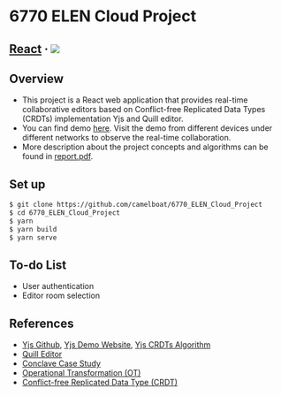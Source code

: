 # 6770 ELEN Cloud Project
## [React](https://reactjs.org/) &middot; ![](https://img.shields.io/badge/npm-v13.3.0-blue)

## Overview
- This project is a React web application that provides real-time collaborative editors based on Conflict-free Replicated Data Types (CRDTs) implementation Yjs and Quill editor.
- You can find demo [here](http://3.136.85.49:3000/). Visit the demo from different devices under different networks to observe the real-time collaboration.
- More description about the project concepts and algorithms can be found in [report.pdf](https://github.com/camelboat/6770_ELEN_Cloud_Project/blob/master/report.pdf).

## Set up
```bash
$ git clone https://github.com/camelboat/6770_ELEN_Cloud_Project
$ cd 6770_ELEN_Cloud_Project
$ yarn
$ yarn build
$ yarn serve
```

## To-do List
- User authentication
- Editor room selection

## References
- [Yjs Github](https://github.com/yjs/yjs#Yjs-CRDT-Algorithm), [Yjs Demo Website](http://y-js.org/), [Yjs CRDTs Algorithm](https://www.researchgate.net/publication/310212186_Near_Real-Time_Peer-to-Peer_Shared_Editing_on_Extensible_Data_Types)
- [Quill Editor](https://quilljs.com/)
- [Conclave Case Study](https://conclave-team.github.io/conclave-site/#conflict-free-replicated-data-type-crdt)
- [Operational Transformation (OT)](https://en.wikipedia.org/wiki/Operational_transformation)
- [Conflict-free Replicated Data Type (CRDT)](https://en.wikipedia.org/wiki/Conflict-free_replicated_data_type)